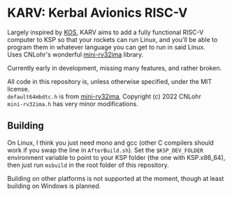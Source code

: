 # KARV: Kerbal Avionics RISC-V
Largely inspired by [KOS](https://github.com/KSP-KOS/KOS), KARV aims to add a fully functional RISC-V computer to KSP so that your rockets can run Linux, and you'll be able to program them in whatever language you can get to run in said Linux.  
Uses CNLohr's wonderful [mini-rv32ima](https://github.com/cnlohr/mini-rv32ima) library.

Currently early in development, missing many features, and rather broken.

All code in this repository is, unless otherwise specified, under the MIT license.  
`default64mbdtc.h` is from [mini-rv32ima](https://github.com/cnlohr/mini-rv32ima/blob/master/mini-rv32ima/default64mbdtc.h), Copyright (c) 2022 CNLohr  
`mini-rv32ima.h` has very minor modifications.

## Building
On Linux, I think you just need mono and gcc (other C compilers should work if you swap the line in `AfterBuild.sh`).
Set the `$KSP_DEV_FOLDER` environment variable to point to your KSP folder (the one with KSP.x86_64), then just run `msbuild` in the root folder of this repository.

Building on other platforms is not supported at the moment, though at least building on Windows is planned.
